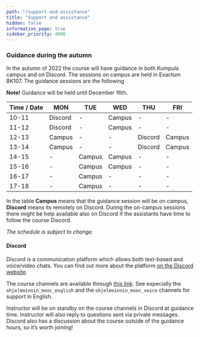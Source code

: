 ```yaml
---
path: "/support-and-assistance"
title: "Support and assistance"
hidden: false
information_page: true
sidebar_priority: 4000
---
```


### Guidance during the autumn

In the autumn of 2022 the course will have guidance in both Kumpula campus and on Discord. The sessions on campus are held in Exactum BK107. The guidance sessions are the following

<strong>Note!</strong> Guidance will be held until December 16th.

| Time / Date | MON | TUE | WED | THU | FRI |
|-----|----|----|----|----|----|
| 10-11 | Discord | - | Campus | - | - |
| 11-12 | Discord | - | Campus | - | - |
| 12-13 | Campus | - | - | Discord | Campus |
| 13-14 | Campus | - | - | Discord | Campus |
| 14-15 | - | Campus | Campus | - | - |
| 15-16 | - | Campus | Campus | - | - |
| 16-17 | - | Campus | - | - | - |
| 17-18 | - | Campus | - | - | - |

In the table **Campus** means that the guidance session will be on campus, **Discord** means its remotely on Discord. During the on-campus sessions there might be help available also on Discord if the assistants have time to follow the course Discord.

*The schedule is subject to change.*

#### Discord

Discord is a communication platform which allows both text-based and voice/video chats. You can find out more about the platform [on the Discord website](https://discord.com/).

The course channels are available through [this link](https://study.cs.helsinki.fi/discord/join/ohjelmoinnin_mooc). See especially the `ohjelmoinnin_mooc_english` and the `ohjelmoinnin_mooc_voice` channels for support in English.

Instructor will be on standby on the course channels in Discord at guidance time. Instructor will also reply to questions sent via private messages. Discord also has a discussion about the course outside of the guidance hours, so it’s worth joining!
